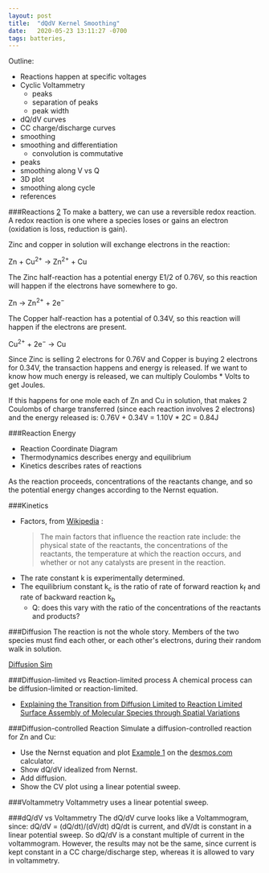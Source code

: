 ```yaml
---
layout: post
title:  "dQdV Kernel Smoothing"
date:   2020-05-23 13:11:27 -0700
tags: batteries, 
---
```


Outline:
- Reactions happen at specific voltages
- Cyclic Voltammetry
    - peaks
    - separation of peaks
    - peak width
- dQ/dV curves
- CC charge/discharge curves
- smoothing
- smoothing and differentiation
    - convolution is commutative
- peaks
- smoothing along V vs Q
- 3D plot
- smoothing along cycle
- references

###Reactions [2]
To make a battery, we can use a reversible redox reaction.  A redox reaction is one where a species loses or gains an electron (oxidation is loss, reduction is gain).

Zinc and copper in solution will exchange electrons in the reaction:

Zn + Cu<sup>2+</sup> → Zn<sup>2+</sup> + Cu

The Zinc half-reaction has a potential energy E1/2 of 0.76V, so this reaction will happen if the electrons have somewhere to go.

Zn → Zn<sup>2+</sup> + 2e<sup>−</sup>

The Copper half-reaction has a potential of 0.34V, so this reaction will happen if the electrons are present.

Cu<sup>2+</sup> + 2e<sup>−</sup> → Cu
<sup></sup>

Since Zinc is selling 2 electrons for 0.76V and Copper is buying 2 electrons for 0.34V, the transaction happens and energy is released.  If we want to know how much energy is released, we can multiply Coulombs * Volts to get Joules.

If this happens for one mole each of Zn and Cu in solution, that makes 2 Coulombs of charge transferred (since each reaction involves 2 electrons) and the energy released is:
0.76V + 0.34V = 1.10V * 2C = 0.84J

###Reaction Energy
- Reaction Coordinate Diagram
- Thermodynamics describes energy and equilibrium
- Kinetics describes rates of reactions

As the reaction proceeds, concentrations of the reactants change, and so the potential energy changes according to the Nernst equation.

###Kinetics
- Factors, from [Wikipedia](https://en.wikipedia.org/wiki/Chemical_kinetics)   :
    >The main factors that influence the reaction rate include: the physical state of the reactants, the concentrations of the reactants, the temperature at which the reaction occurs, and whether or not any catalysts are present in the reaction.
- The rate constant k is experimentally determined.
- The equilibrium constant k<sub>c</sub> is the ratio of rate of forward reaction k<sub>f</sub> and rate of backward reaction k<sub>b</sub>
    - Q: does this vary with the ratio of the concentrations of the reactants and products?


###Diffusion
The reaction is not the whole story.  Members of the two species must find each other, or each other's electrons, during their random walk in solution.

[Diffusion Sim][3]

###Diffusion-limited vs Reaction-limited process
A chemical process can be diffusion-limited or reaction-limited.
- [Explaining the Transition from Diffusion Limited to Reaction Limited Surface Assembly of Molecular Species through Spatial Variations](https://www.ncbi.nlm.nih.gov/pmc/articles/PMC5763283/#:~:text=In%20the%20diffusion%20limited%20or,and%20an%20%E2%80%9Couter%E2%80%9D%20compartment.)

###Diffusion-controlled Reaction
Simulate a diffusion-controlled reaction for Zn and Cu:
-  Use the Nernst equation and plot [Example 1][5] on the [desmos.com](https://www.desmos.com/calculator/nfzlwifayz) calculator.
- Show dQ/dV idealized from Nernst.
- Add diffusion.
- Show the CV plot using a linear potential sweep.

###Voltammetry
Voltammetry uses a linear potential sweep.

###dQ/dV vs Voltammetry
The dQ/dV curve looks like a Voltammogram, since:
dQ/dV = (dQ/dt)/(dV/dt)
dQ/dt is current, and dV/dt is constant in a linear potential sweep.  So dQ/dV is a constant multiple of current in the voltammogram.  However, the results may not be the same, since current is kept constant in a CC charge/discharge step, whereas it is allowed to vary in voltammetry.



[1]: <https://pubs.acs.org/doi/pdf/10.1021/acs.jchemed.7b00361> "A Practical Beginner’s Guide to Cyclic Voltammetry"
[2]: <https://opentextbc.ca/introductorychemistry/chapter/applications-of-redox-reactions-voltaic-cells-2/> "Applications of Redox Reactions: Voltaic Cells"
[3]: <https://phet.colorado.edu/en/simulation/diffusion> "Diffusion Sim"
[4]: <https://www.youtube.com/watch?v=egqcSscZl_g> "Reaction Rates"
[5]: <https://chem.libretexts.org/Bookshelves/Analytical_Chemistry/Supplemental_Modules_(Analytical_Chemistry)/Electrochemistry/Nernst_Equation> "Nernst Equation Example 1"
